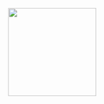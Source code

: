 

<img height="180em" src="https://github-readme-stats.vercel.app/api?username=Meiswinkel1991&show_icons=true&hide_border=true&&count_private=true&include_all_commits=true" />

